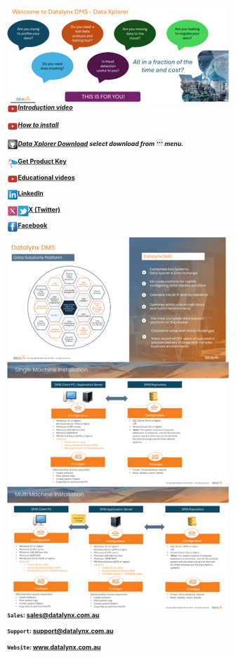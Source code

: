 [<img src="https://github.com/Datalynx-Australia/Images/blob/main/IntroPg1_Xplorer.png"
     alt="Datalynx PG1"
     style="float: left; margin-right: 10px;" />](https://www.datalynx.com.au/)

 ##### [<img src="https://github.com/Datalynx-Australia/Images/blob/main/Youtube_24.png" align="left">](https://youtu.be/TSilv9L9H1g) [Introduction video](https://youtu.be/TSilv9L9H1g)

 ##### [<img src="https://github.com/Datalynx-Australia/Images/blob/main/Youtube_24.png" align="left">](https://youtu.be/MY8XSwsnYU0) [How to install](https://youtu.be/MY8XSwsnYU0)

 ##### [<img src="https://github.com/Datalynx-Australia/Images/blob/main/Github_24.png" align="left">](https://github.com/Datalynx-Australia/DMS-Data-Xplorer/blob/main/DataXplorer_Install_v12_0_0.zip) [Data Xplorer Download](https://github.com/Datalynx-Australia/DMS-Data-Xplorer/blob/main/DataXplorer_Install_v12_0_0.zip)  select download from [<img src="https://github.com/Datalynx-Australia/Images/blob/main/Menu_16.png">](https://github.com/Datalynx-Australia/DMS-Data-Xplorer/blob/main/DataXplorer_Install_v12_0_0.zip) menu.

 
#### [<img src="https://github.com/Datalynx-Australia/Images/blob/main/Signup_24.png" align="left">]([https://youtu.be/FVPMFWs-a_4](https://shorturl.at/dvJV8)) [Get Product Key](https://shorturl.at/dvJV8)
 
#### [<img src="https://github.com/Datalynx-Australia/Images/blob/main/Youtube_24.png" align="left">](https://www.youtube.com/@DatalynxAustralia) [Educational videos](https://www.youtube.com/@DatalynxAustralia)
 
####  [<img src="https://github.com/Datalynx-Australia/Images/blob/main/Linkedin_24.png" align="left">](https://www.linkedin.com/company/datalynx) [LinkedIn](https://www.linkedin.com/company/datalynx)
 
#### [<img src="https://github.com/Datalynx-Australia/Images/blob/main/X_24.png" align="left">](https://twitter.com/DatalynxAus) [<img src="https://github.com/Datalynx-Australia/Images/blob/main/Twitter_24.png" align="left">](https://twitter.com/DatalynxAus) [X (Twitter)](https://twitter.com/DatalynxAus)
 
#### [<img src="https://github.com/Datalynx-Australia/Images/blob/main/Facebook_24.png" align="left">](https://www.facebook.com/profile.php?id=61558087606463) [Facebook](https://www.facebook.com/profile.php?id=61558087606463)



[<img src="https://github.com/Datalynx-Australia/Images/blob/main/IntroPg2.png"
     alt="Datalynx PG2"
     style="float: left; margin-right: 10px;" />](https://www.datalynx.com.au/)

[<img src="https://github.com/Datalynx-Australia/Images/blob/main/IntroPg3.png"
     alt="Datalynx PG3"
     style="float: left; margin-right: 10px;" />](https://www.datalynx.com.au/)

[<img src="https://github.com/Datalynx-Australia/Images/blob/main/IntroPg4.png"
     alt="Datalynx PG4"
     style="float: left; margin-right: 10px;" />](https://www.datalynx.com.au/)


 #### `Sales`:   sales@datalynx.com.au     
 #### `Support`: support@datalynx.com.au     
 #### `Website`: www.datalynx.com.au

